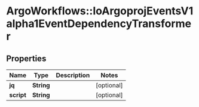 # ArgoWorkflows::IoArgoprojEventsV1alpha1EventDependencyTransformer

## Properties
Name | Type | Description | Notes
------------ | ------------- | ------------- | -------------
**jq** | **String** |  | [optional] 
**script** | **String** |  | [optional] 


